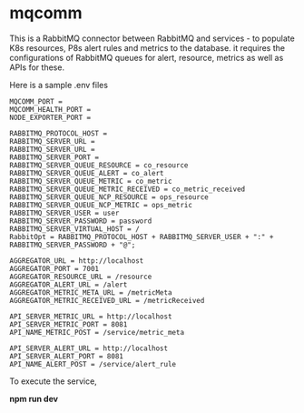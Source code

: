 
# mqcomm

This is a RabbitMQ connector between RabbitMQ and services - to populate K8s resources, P8s alert rules and metrics to the database. it requires the configurations of RabbitMQ queues for alert, resource, metrics as well as APIs for these.

Here is a sample .env files 

```
MQCOMM_PORT =
MQCOMM_HEALTH_PORT =
NODE_EXPORTER_PORT =

RABBITMQ_PROTOCOL_HOST =
RABBITMQ_SERVER_URL =
RABBITMQ_SERVER_URL =
RABBITMQ_SERVER_PORT =
RABBITMQ_SERVER_QUEUE_RESOURCE = co_resource
RABBITMQ_SERVER_QUEUE_ALERT = co_alert
RABBITMQ_SERVER_QUEUE_METRIC = co_metric
RABBITMQ_SERVER_QUEUE_METRIC_RECEIVED = co_metric_received
RABBITMQ_SERVER_QUEUE_NCP_RESOURCE = ops_resource
RABBITMQ_SERVER_QUEUE_NCP_METRIC = ops_metric
RABBITMQ_SERVER_USER = user
RABBITMQ_SERVER_PASSWORD = password
RABBITMQ_SERVER_VIRTUAL_HOST = /
RabbitOpt = RABBITMQ_PROTOCOL_HOST + RABBITMQ_SERVER_USER + ":" + RABBITMQ_SERVER_PASSWORD + "@";

AGGREGATOR_URL = http://localhost
AGGREGATOR_PORT = 7001
AGGREGATOR_RESOURCE_URL = /resource
AGGREGATOR_ALERT_URL = /alert
AGGREGATOR_METRIC_META_URL = /metricMeta
AGGREGATOR_METRIC_RECEIVED_URL = /metricReceived

API_SERVER_METRIC_URL = http://localhost
API_SERVER_METRIC_PORT = 8081
API_NAME_METRIC_POST = /service/metric_meta

API_SERVER_ALERT_URL = http://localhost
API_SERVER_ALERT_PORT = 8081
API_NAME_ALERT_POST = /service/alert_rule
```

To execute the service, 

**npm run dev**


